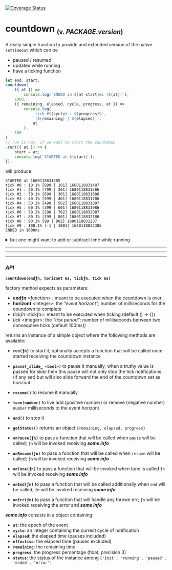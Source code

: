 [![Coverage Status](https://coveralls.io/repos/github/fedeghe/countdown/badge.svg?branch=master)](https://coveralls.io/github/fedeghe/countdown?branch=master)

# countdown <sub><small>(v. $PACKAGE.version$)</small></sub>

A really simple function to provide and extended version of the native `setTimeout` which can be
- paused / resumed
- updated while running
- have a ticking function

``` js
let end, start;
countdown(
    ({ at }) =>
        console.log(`ENDED in ${at-start}ms (${at})`),
    1000,
    ({ remaining, elapsed, cycle, progress, at }) => 
        console.log(
            `tick #${cycle} : ${progress}%`,
            `[${remaining} | ${elapsed}]`,
            at
        ),
    100
)
// run is not, if we want to start the countdown
.run(({ at }) => {
    start = at;
    console.log(`STARTED at ${start}`);
});
```
will produce
```
STARTED at 1680118831385
tick #0 : 10.1% [899 | 101] 1680118831487
tick #1 : 20.1% [799 | 201] 1680118831586
tick #2 : 30.1% [699 | 301] 1680118831686
tick #3 : 40.1% [599 | 401] 1680118831786
tick #4 : 50.2% [498 | 502] 1680118831887
tick #5 : 60.1% [399 | 601] 1680118831986
tick #6 : 70.2% [298 | 702] 1680118832087
tick #7 : 80.1% [199 | 801] 1680118832186
tick #8 : 90.2% [98 | 902] 1680118832287
tick #9 : 100.1% [-1 | 1001] 1680118832386
ENDED in 1008ms
```


<details>
<summary>but one might want to add or subtract time while running</summary>

``` js
var start, end;
countdown(
    ({ at }) => 
        console.log(`ENDED in ${at-start}ms`, at),
    1000,
    ({ remaining, elapsed, cycle, progress, at }) => 
        console.log(
            `tick #${cycle} : ${progress}%`,
            `[${remaining} | ${elapsed}]`,
            at
        ),
    100
)
.onTune(({ at }) =>
    console.log(`updating after ${at - start}`)
)
.at(500, ({ i }) => i.tune(1000))
.at(700, ({ i }) => i.tune(-300))
// run is not, if we want to start the countdown
.run(({ at }) => {
    start = at;
    console.log(`STARTED at ${start}`);
});
```
getting
```
STARTED at 1680120475512
tick #0 : 10.100% [899 | 101] 1680120475613
tick #1 : 20.100% [799 | 201] 1680120475713
tick #2 : 30.100% [699 | 301] 1680120475813
tick #3 : 40.100% [599 | 401] 1680120475913
tick #4 : 50.100% [499 | 501] 1680120476013
updating after 510
tick #6 : 30.050% [1399 | 601] 1680120476113
tick #7 : 35.050% [1299 | 701] 1680120476213
updating after 709
tick #9 : 47.059% [900 | 800] 1680120476312
tick #10 : 53.000% [799 | 901] 1680120476413
tick #11 : 58.824% [700 | 1000] 1680120476512
tick #12 : 64.765% [599 | 1101] 1680120476614
tick #13 : 70.647% [499 | 1201] 1680120476713
tick #14 : 76.471% [400 | 1300] 1680120476812
tick #15 : 82.353% [300 | 1400] 1680120476912
tick #16 : 88.353% [198 | 1502] 1680120477014
tick #17 : 94.176% [99 | 1601] 1680120477113
ENDED in 1700ms 1680120477212
```

</details>



---
---
---


### _API_
**`countdown(endƒn, horizont ms, tickƒn, tick ms)`**  

factory method expects as parameters:  
- **endƒn** \<ƒunction\> : meant to be executed when the countdown is over 
- **horizont** \<integer\>: the _"event horizont"_; number of milliseconds for the coundown to complete  
- _tickƒn_ \<tickƒn\>: meant to be executed when ticking  (default () => {})
- _tick_ \<integer\>: the _"tick period"_; number of milliseconds between two consequtive ticks (default 100ms))  


returns an instance of a simple object where the following methods are available:  

- **`run(ƒn)`** to start it, optionally accepts a function that will be called once started receiving the countdown instance


- **`pause(_slide_ <bool>)`** to pause it manually; when a truthy value is passed for _slide_ then this pause will not only stop the tick notifications (if any set) but will also slide forward the end of the countdown set as _horizont_.
- **`resume()`** to resume it manually
- **`tune(number)`** to live add (positive number) or remove (negative number) `number` milliseconds to the event horizont    
- **`end()`** to stop it
- **`getStatus()`** returns an object `{remaining, elapsed, progress}`

- **`onPause(ƒn)`** to pass a function that will be called when `pause` will be called; `ƒn` will be invoked receiving _**some info**_   
- **`onResume(ƒn)`** to pass a function that will be called when `resume` will be called; `ƒn` will be invoked receiving _**some info**_   
- **`onTune(ƒn)`** to pass a function that will be invoked when tune is called `ƒn` will be invoked receiving _**some info**_ 
- **`onEnd(ƒn)`** to pass a function that will be called additionally when `end` will be called; `ƒn` will be invoked receiving _**some info**_ 
- **`onErr(ƒn)`** to pass a function that will handle any thrown err; `ƒn` will be invoked receiving the error and _**some info**_ 


_**some info**_ consists in a object containing: 
- **`at`**: the epoch of the event 
- **`cycle`**: an integer containing the currect cycle of notification  
- **`elapsed`**: the elapsed time (pauses included)   
- **`effective`**: the elapsed time (pauses excluded)
- **`remaining`**: the remaining time
- **`progress`**: the progress percentage (float, precision 3)
- **`status`**: the status of the instance among `['init', 'running', 'paused', 'ended', 'error']`